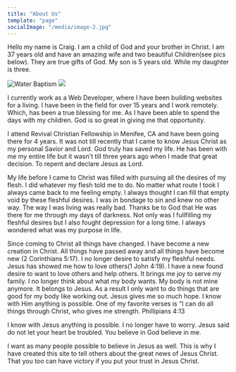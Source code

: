 ```yaml
---
title: "About Us"
template: "page"
socialImage: "/media/image-2.jpg"
---
```



Hello my name is Craig. I am a child of God and your brother in Christ.
I am 37 years old and have an amazing wife and two beautiful Children(see pics below).
They are true gifts of God. My son is 5 years old. While my daughter is three.

<div class="post-image post-image--inline-images">
  <img src="/media/family-christmas.jpg" alt="Water Baptism" />
  <img src="/media/in-hawaii.jpg" />
</div>

I currently work as a Web Developer, where I have been building websites for a living. I have been in the field for over 15 years and I work remotely. Which, has been a true blessing for me. As I have been able to spend the days with my children.
God is so great in giving me that opportunity. 

I attend Revival Christian Fellowship in Menifee, CA and have been going there for 4 years. It was not till recently that I came to know Jesus Christ as my personal Savior and Lord. God truly has saved my life. He has been with me my entire life but it wasn't till three years ago when I made that great decision. To repent and declare Jesus as Lord. 

My life before I came to Christ was filled with pursuing all the desires of my flesh. I did whatever my flesh told me to do. No matter what route I took I always came back to me feeling empty. I always thought I can fill that empty void by these fleshful desires. I was in bondage to sin and knew no other way. The way I was living was really bad. Thanks be to God that He was there for me through my days of darkness. Not only was I fullfilling my fleshful desires but I also fought depression for a long time. I always wondered what was my purpose in life.  

Since coming to Christ all things have changed. I have become a new creation in Christ. All things have passed away and all things have become new (2 Corinthians 5:17). I no longer desire to satisfy my fleshful needs. Jesus has showed me how to love others(1 John 4:19). I have a new found desire to want to love others and help others. It brings me joy to serve my family. I no longer think about what my body wants. My body is not mine anymore. It belongs to Jesus. As a result I only want to do things that are good for my body like working out. Jesus gives me so much hope. I know with Him anything is possible. One of my favorite verses is "I can do all things through Christ, who gives me strength. Phillipians 4:13

I know with Jesus anything is possible. I no longer have to worry. Jesus said do not let your heart be troubled. You believe in God believe in me.

I want as many people possible to believe in Jesus as well. This is why I have created this site to tell others about the great news of Jesus Christ. That you too can have victory if you put your trust in Jesus Christ. 
